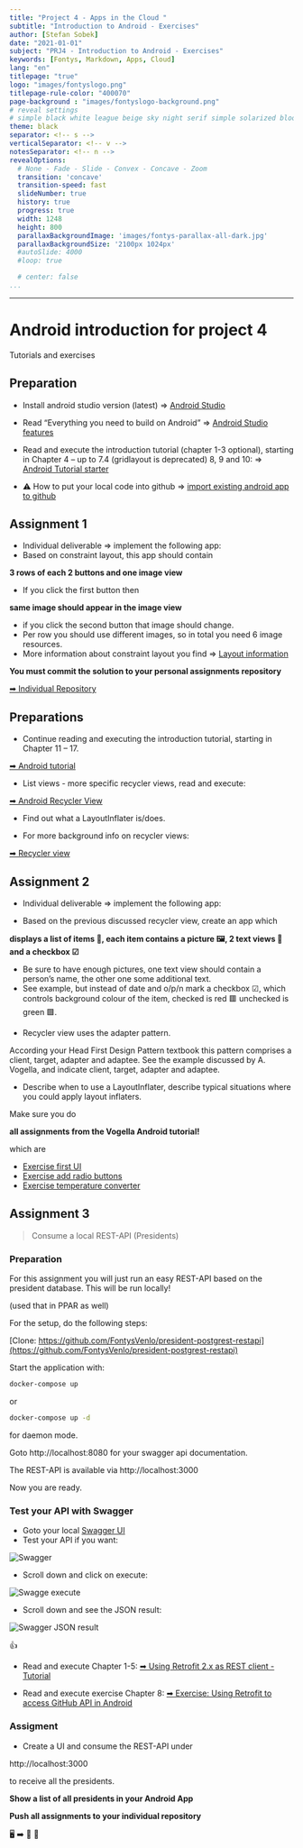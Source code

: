 ```yaml
---
title: "Project 4 - Apps in the Cloud "
subtitle: "Introduction to Android - Exercises"
author: [Stefan Sobek]
date: "2021-01-01"
subject: "PRJ4 - Introduction to Android - Exercises"
keywords: [Fontys, Markdown, Apps, Cloud]
lang: "en"
titlepage: "true"
logo: "images/fontyslogo.png"
titlepage-rule-color: "400070"
page-background : "images/fontyslogo-background.png"
# reveal settings
# simple black white league beige sky night serif simple solarized blood moon
theme: black
separator: <!-- s -->
verticalSeparator: <!-- v -->
notesSeparator: <!-- n -->
revealOptions:
  # None - Fade - Slide - Convex - Concave - Zoom
  transition: 'concave'
  transition-speed: fast
  slideNumber: true
  history: true
  progress: true
  width: 1248
  height: 800
  parallaxBackgroundImage: 'images/fontys-parallax-all-dark.jpg'
  parallaxBackgroundSize: '2100px 1024px'
  #autoSlide: 4000
  #loop: true

  # center: false
...
```

---

# Android introduction for project 4
<!-- .slide: data-background="https://media.giphy.com/media/10mzF0YmVmZNuw/giphy.gif" -->
Tutorials and exercises

<!-- s -->

## Preparation

- Install android studio version (latest)<!-- .element: class="fragment fade-down" -->
=> [Android Studio](https://developer.android.com/studio)<!-- .element: class="fragment fade-down" -->

- Read “Everything you need to build on Android”<!-- .element: class="fragment fade-down" -->
=> [Android Studio features](https://developer.android.com/studio/features/)<!-- .element: class="fragment fade-down" -->

- Read and execute the introduction tutorial (chapter 1-3 optional), starting in Chapter 4 – up to 7.4 (gridlayout is deprecated) 8, 9 and 10:<!-- .element: class="fragment fade-down" -->
=> [Android Tutorial starter](http://www.vogella.com/tutorials/Android/article.html#androidstudio_starter)<!-- .element: class="fragment fade-down" -->

- ⚠ How to put your local code into github<!-- .element: class="fragment fade-down" -->
=> [import existing android app to github](import-existing-android-app-to-github.md)<!-- .element: class="fragment fade-down" -->

<!-- s -->

## Assignment 1

- Individual deliverable => implement the following app:<!-- .element: class="fragment fade-down" -->
- Based on constraint layout, this app should contain<!-- .element: class="fragment fade-down" -->

**3 rows of each 2 buttons and one image view**<!-- .element: class="fragment fade-down" -->
- If you click the first button then<!-- .element: class="fragment fade-down" -->

**same image should appear in the image view**<!-- .element: class="fragment fade-down" -->
- if you click the second button that image should change.<!-- .element: class="fragment fade-down" -->
- Per row you should use different images, so in total you need 6 image resources.<!-- .element: class="fragment fade-down" -->
- More information about constraint layout you find <!-- .element: class="fragment fade-down" -->
=> [Layout information](https://developer.android.com/reference/android/support/constraint/ConstraintLayout)<!-- .element: class="fragment fade-down" -->

<!-- s -->

**You must commit the solution to your personal assignments repository**

[➡ Individual Repository](https://classroom.github.com/a/a9PfAFrI)<!-- .element: class="fragment fade-down" -->

<!-- s -->

## Preparations

- Continue reading and executing the introduction tutorial, starting in Chapter 11 – 17.<!-- .element: class="fragment fade-down" -->  

[➡ Android tutorial](http://www.vogella.com/tutorials/Android/article.html#androidstudio_starter)<!-- .element: class="fragment fade-down" -->

- List views - more specific recycler views, read and execute:<!-- .element: class="fragment fade-down" -->

[➡ Android Recycler View](http://www.vogella.com/tutorials/AndroidRecyclerView/article.html) <!-- .element: class="fragment fade-down" -->

- Find out what a LayoutInflater is/does.<!-- .element: class="fragment fade-down" -->

- For more background info on recycler views: <!-- .element: class="fragment fade-down" -->

[➡ Recycler view](https://developer.android.com/guide/topics/ui/layout/recyclerview)<!-- .element: class="fragment fade-down" -->

<!-- s -->

## Assignment 2

- Individual deliverable => implement the following app:<!-- .element: class="fragment fade-down" -->

- Based on the previous discussed recycler view, create an app which<!-- .element: class="fragment fade-down" -->

**displays a list of items 📄, each item contains a picture 🖼, 2 text views 📃 and a checkbox ☑**<!-- .element: class="fragment fade-down" -->

- Be sure to have enough pictures, one text view should contain a person’s name, the other one some additional text. <!-- .element: class="fragment fade-down" -->
- See example, but instead of date and o/p/n mark a checkbox ☑, which controls background colour of the item, checked is red 🟥 unchecked is green 🟩.<!-- .element: class="fragment fade-down" -->

<!-- s -->

- Recycler view uses the adapter pattern.

According your Head First Design Pattern textbook this pattern comprises a client, target, adapter and adaptee. See the example discussed by A. Vogella, and indicate client, target, adapter and adaptee.

<!-- s -->

- Describe when to use a LayoutInflater, describe typical situations where you could apply layout inflaters.

<!-- s -->
Make sure you do<!-- .element: class="fragment fade-down" -->

**all assignments from the Vogella Android tutorial!**<!-- .element: class="fragment fade-down" -->

which are<!-- .element: class="fragment fade-down" -->

- [Exercise first UI](https://www.vogella.com/tutorials/Android/article.html#exercise_first_ui_interface) <!-- .element: class="fragment fade-down" -->
- [Exercise add radio buttons](https://www.vogella.com/tutorials/Android/article.html#exercise-adding-radio-buttons) <!-- .element: class="fragment fade-down" -->
- [Exercise temperature converter](https://www.vogella.com/tutorials/Android/article.html#tutorialtemperature)<!-- .element: class="fragment fade-down" -->

<!-- s -->

## Assignment 3

> Consume a local REST-API (Presidents)<!-- .element: class="fragment fade-down" -->

<!-- s -->

### Preparation

For this assignment you will just run an easy REST-API based on the president database. This will be run locally!<!-- .element: class="fragment fade-down" -->

(used that in PPAR as well)<!-- .element: class="fragment fade-down" -->

<!-- s -->

For the setup, do the following steps:<!-- .element: class="fragment fade-down" -->

[Clone: https://github.com/FontysVenlo/president-postgrest-restapi](https://github.com/FontysVenlo/president-postgrest-restapi)<!-- .element: class="fragment fade-down" -->

Start the application with:<!-- .element: class="fragment fade-down" -->

```bash
docker-compose up
```
<!-- .element: class="fragment fade-down" -->

or<!-- .element: class="fragment fade-down" --> 

```bash
docker-compose up -d
```
<!-- .element: class="fragment fade-down" -->

for daemon mode.<!-- .element: class="fragment fade-down" -->

<!-- s -->

Goto http://localhost:8080 for your swagger api documentation.

The REST-API is available via http://localhost:3000

Now you are ready.

<!-- s -->

### Test your API with Swagger

- Goto your local [Swagger UI](http://localhost:8080/)
- Test your API if you want:

![Swagger](images/swagger.jpg)

<!-- s -->

- Scroll down and click on execute:

![Swagge execute](images/swagger-02.jpg)

<!-- s -->
- Scroll down and see the JSON result:

![Swagger JSON result](images/swagger-03.jpg)

👍

<!-- s -->

- Read and execute Chapter 1-5: <!-- .element: class="fragment fade-down" -->
[➡ Using Retrofit 2.x as REST client - Tutorial](https://www.vogella.com/tutorials/Retrofit/article.html)<!-- .element: class="fragment fade-down" -->

- Read and execute exercise Chapter 8: 
[➡ Exercise: Using Retrofit to access GitHub API in Android](https://www.vogella.com/tutorials/Retrofit/article.html#exercise-using-retrofit-to-access-github-api-in-android)

<!-- s -->

### Assigment 

- Create a UI and consume the REST-API under <!-- .element: class="fragment fade-down" -->

http://localhost:3000 <!-- .element: class="fragment fade-down" -->

to receive all the presidents.<!-- .element: class="fragment fade-down" -->

**Show a list of all presidents in your Android App**<!-- .element: class="fragment fade-down" -->

<!-- s -->

**Push all assignments to your individual repository**

🖥 ➡ 📄 👀